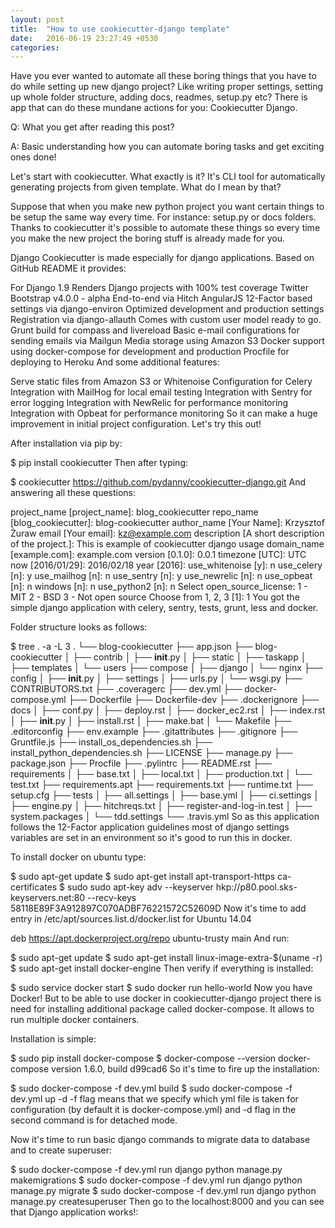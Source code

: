```yaml
---
layout: post
title:  "How to use cookiecutter-django template"
date:   2016-06-19 23:27:49 +0530
categories: 
---
```


Have you ever wanted to automate all these boring things that you have to do while setting up new django project? Like writing proper settings, setting up whole folder structure, adding docs, readmes, setup.py etc? There is app that can do these mundane actions for you: Cookiecutter Django.

Q: What you get after reading this post?

A: Basic understanding how you can automate boring tasks and get exciting ones done!

Let's start with cookiecutter. What exactly is it? It's CLI tool for automatically generating projects from given template. What do I mean by that?

Suppose that when you make new python project you want certain things to be setup the same way every time. For instance: setup.py or docs folders. Thanks to cookiecutter it's possible to automate these things so every time you make the new project the boring stuff is already made for you.

Django Cookiecutter is made especially for django applications. Based on GitHub README it provides:

For Django 1.9
Renders Django projects with 100% test coverage
Twitter Bootstrap v4.0.0 - alpha
End-to-end via Hitch
AngularJS
12-Factor based settings via django-environ
Optimized development and production settings
Registration via django-allauth
Comes with custom user model ready to go.
Grunt build for compass and livereload
Basic e-mail configurations for sending emails via Mailgun
Media storage using Amazon S3
Docker support using docker-compose for development and production
Procfile for deploying to Heroku
And some additional features:

Serve static files from Amazon S3 or Whitenoise
Configuration for Celery
Integration with MailHog for local email testing
Integration with Sentry for error logging
Integration with NewRelic for performance monitoring
Integration with Opbeat for performance monitoring
So it can make a huge improvement in initial project configuration. Let's try this out!

After installation via pip by:

$ pip install cookiecutter
Then after typing:

$ cookiecutter https://github.com/pydanny/cookiecutter-django.git
And answering all these questions:

project_name [project_name]: blog_cookiecutter
repo_name [blog_cookiecutter]: blog-cookiecutter
author_name [Your Name]: Krzysztof Żuraw
email [Your email]: kz@example.com
description [A short description of the project.]: This is example of cookiecutter django usage
domain_name [example.com]: example.com
version [0.1.0]: 0.0.1
timezone [UTC]: UTC
now [2016/01/29]: 2016/02/18
year [2016]:
use_whitenoise [y]: n
use_celery [n]: y
use_mailhog [n]: n
use_sentry [n]: y
use_newrelic [n]: n
use_opbeat [n]: n
windows [n]: n
use_python2 [n]: n
Select open_source_license:
1 - MIT
2 - BSD
3 - Not open source
Choose from 1, 2, 3 [1]: 1
You got the simple django application with celery, sentry, tests, grunt, less and docker.

Folder structure looks as follows:

$ tree . -a -L 3
.
└── blog-cookiecutter
    ├── app.json
    ├── blog-cookiecutter
    │   ├── contrib
    │   ├── __init__.py
    │   ├── static
    │   ├── taskapp
    │   ├── templates
    │   └── users
    ├── compose
    │   ├── django
    │   └── nginx
    ├── config
    │   ├── __init__.py
    │   ├── settings
    │   ├── urls.py
    │   └── wsgi.py
    ├── CONTRIBUTORS.txt
    ├── .coveragerc
    ├── dev.yml
    ├── docker-compose.yml
    ├── Dockerfile
    ├── Dockerfile-dev
    ├── .dockerignore
    ├── docs
    │   ├── conf.py
    │   ├── deploy.rst
    │   ├── docker_ec2.rst
    │   ├── index.rst
    │   ├── __init__.py
    │   ├── install.rst
    │   ├── make.bat
    │   └── Makefile
    ├── .editorconfig
    ├── env.example
    ├── .gitattributes
    ├── .gitignore
    ├── Gruntfile.js
    ├── install_os_dependencies.sh
    ├── install_python_dependencies.sh
    ├── LICENSE
    ├── manage.py
    ├── package.json
    ├── Procfile
    ├── .pylintrc
    ├── README.rst
    ├── requirements
    │   ├── base.txt
    │   ├── local.txt
    │   ├── production.txt
    │   └── test.txt
    ├── requirements.apt
    ├── requirements.txt
    ├── runtime.txt
    ├── setup.cfg
    ├── tests
    │   ├── all.settings
    │   ├── base.yml
    │   ├── ci.settings
    │   ├── engine.py
    │   ├── hitchreqs.txt
    │   ├── register-and-log-in.test
    │   ├── system.packages
    │   └── tdd.settings
    └── .travis.yml
So as this application follows the 12-Factor application guidelines most of django settings variables are set in an environment so it's good to run this in docker.

To install docker on ubuntu type:

$ sudo apt-get update
$ sudo apt-get install apt-transport-https ca-certificates
$ sudo sudo apt-key adv --keyserver hkp://p80.pool.sks-keyservers.net:80 --recv-keys 58118E89F3A912897C070ADBF76221572C52609D
Now it's time to add entry in /etc/apt/sources.list.d/docker.list for Ubuntu 14.04

deb https://apt.dockerproject.org/repo ubuntu-trusty main
And run:

$ sudo apt-get update
$ sudo apt-get install linux-image-extra-$(uname -r)
$ sudo apt-get install docker-engine
Then verify if everything is installed:

$ sudo service docker start $ sudo docker run hello-world
Now you have Docker! But to be able to use docker in cookiecutter-django project there is need for installing additional package called docker-compose. It allows to run multiple docker containers.

Installation is simple:

$ sudo pip install docker-compose
$ docker-compose --version
docker-compose version 1.6.0, build d99cad6
So it's time to fire up the installation:

$ sudo docker-compose -f dev.yml build
$ sudo docker-compose -f dev.yml up -d
-f flag means that we specify which yml file is taken for configuration (by default it is docker-compose.yml) and -d flag in the second command is for detached mode.

Now it's time to run basic django commands to migrate data to database and to create superuser:

$ sudo docker-compose -f dev.yml run django python manage.py makemigrations
$ sudo docker-compose -f dev.yml run django python manage.py migrate
$ sudo docker-compose -f dev.yml run django python manage.py createsuperuser
Then go to the localhost:8000 and you can see that Django application works!:


